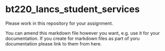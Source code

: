 # bt220_lancs_student_services

Please work in this repository for your assignment. 

You can amend this markdown file however you want, e.g. use it for your documentation. If you create for markdown files as part of yoru documentation please link to them from here. 

